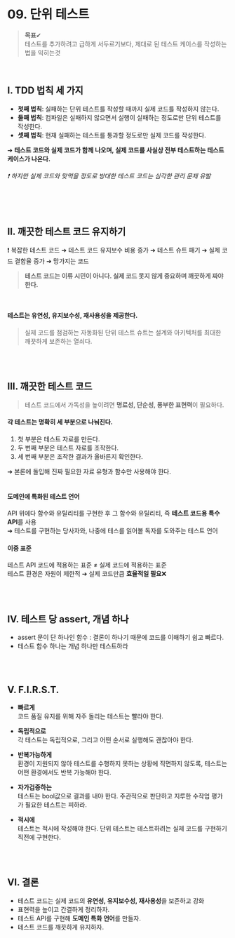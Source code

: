 # 09. 단위 테스트

> **목표**✔ <br>
> 테스트를 추가하려고 급하게 서두르기보다, 제대로 된 테스트 케이스를 작성하는 법을 익히는것 
<br>

## I. TDD 법칙 세 가지
- **첫째 법칙**: 실패하는 단위 테스트를 작성할 때까지 실제 코드를 작성하지 않는다.
- **둘째 법칙**: 컴파일은 실패하지 않으면서 실행이 실패하는 정도로만 단위 테스트를 작성한다.
- **셋째 법칙**: 현재 실패하는 테스트를 통과할 정도로만 실제 코드를 작성한다.

➔ **테스트 코드와 실제 코드가 함께 나오며, 실제 코드를 사실상 전부 테스트하는 테스트 케이스가 나온다.**
###### ❗ 하지만 실제 코드와 맞먹을 정도로 방대한 테스트 코드는 심각한 관리 문제 유발

<br><br>

## II. 깨끗한 테스트 코드 유지하기

❗ 복잡한 테스트 코드 ➔ 테스트 코드 유지보수 비용 증가 ➔ 테스트 슈트 패기 ➔ 실제 코드 결함율 증가 ➔ 망가지는 코드 <br>

> **테스트 코드는 이류 시민이 아니다. 실제 코드 못지 않게 중요하며 깨끗하게 짜야 한다.**
<br>

#### 테스트는 유연성, 유지보수성, 재사용성을 제공한다.
> 실제 코드를 점검하는 자동화된 단위 테스트 슈트는 설계와 아키텍처를 최대한 깨끗하게 보존하는 열쇠다.

<br><br>

## III. 깨끗한 테스트 코드
> 테스트 코드에서 가독성을 높이려면 **명료성, 단순성, 풍부한 표현력**이 필요하다.

#### 각 테스트는 명확히 세 부분으로 나눠진다.
1. 첫 부분은 테스트 자료를 만든다.
2. 두 번째 부분은 테스트 자료를 조작한다.
3. 세 번째 부분은 조작한 결과가 올바른지 확인한다.

➔ 본론에 돌입해 진짜 필요한 자료 유형과 함수만 사용해야 한다.
<br><br>

#### 도메인에 특화된 테스트 언어
API 위에다 함수와 유틸리티를 구현한 후 그 함수와 유틸리티, 즉 **테스트 코드용 특수 API**를 사용 <br>
➔ 테스트를 구현하는 당사자와, 나중에 테스를 읽어볼 독자를 도와주는 테스트 언어
<br>

#### 이중 표준
테스트 API 코드에 적용하는 표준 ≠ 실제 코드에 적용하는 표준 <br>
테스트 환경은 자원이 제한적 ➔ 실제 코드만큼 **효율적일 필요**❌

<br><br>

## IV. 테스트 당 assert, 개념 하나
- assert 문이 단 하나인 함수 : 결론이 하나기 때문에 코드를 이해하기 쉽고 빠르다.
- 테스트 함수 하나는 개념 하나만 테스트하라

<br><br>

## V. F.I.R.S.T.
- **빠르게** <br>
코드 품질 유지를 위해 자주 돌리는 테스트는 빨라야 한다.

- **독립적으로** <br>
각 테스트는 독립적으로, 그리고 어떤 순서로 실행해도 괜찮아야 한다.

- **반복가능하게** <br>
환경이 지원되지 않아 테스트를 수행하지 못하는 상황에 직면하지 않도록, 테스트는 어떤 환경에서도 반복 가능해야 한다. 

- **자가검증하는** <br>
테스트는 bool값으로 결과를 내야 한다. 주관적으로 판단하고 지루한 수작업 평가가 필요한 테스트는 피하라.

- **적시에** <br>
테스트는 적시에 작성해야 한다. 단위 테스트는 테스트하려는 실제 코드를 구현하기 직전에 구현한다.

<br><br>

## VI. 결론
- 테스트 코드는 실제 코드의 **유연성, 유지보수성, 재사용성**을 보존하고 강화
- 표현력을 높이고 간결하게 정리하자.
- 테스트 API를 구현해 **도메인 특화 언어**를 만들자.
- 테스트 코드를 깨끗하게 유지하자.


<br>



